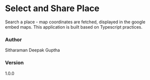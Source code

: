 # Select and Share Place

Search a place - map coordinates are fetched, displayed in the google embed maps. This application is built based on Typescript practices.

### Author

Sitharaman Deepak Guptha

### Version

1.0.0
